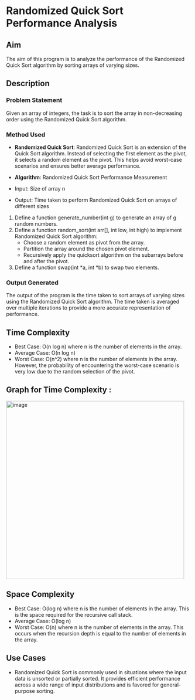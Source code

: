 
# Randomized Quick Sort Performance Analysis

## Aim
The aim of this program is to analyze the performance of the Randomized Quick Sort algorithm by sorting arrays of varying sizes.

## Description

### Problem Statement
Given an array of integers, the task is to sort the array in non-decreasing order using the Randomized Quick Sort algorithm.

### Method Used
- **Randomized Quick Sort**: Randomized Quick Sort is an extension of the Quick Sort algorithm. Instead of selecting the first element as the pivot, it selects a random element as the pivot. This helps avoid worst-case scenarios and ensures better average performance.
- **Algorithm**: Randomized Quick Sort Performance Measurement

- Input: Size of array n
- Output: Time taken to perform Randomized Quick Sort on arrays of different sizes

1. Define a function generate_number(int g) to generate an array of g random numbers.
2. Define a function random_sort(int arr[], int low, int high) to implement Randomized Quick Sort algorithm:
    - Choose a random element as pivot from the array.
    - Partition the array around the chosen pivot element.
    - Recursively apply the quicksort algorithm on the subarrays before and after the pivot.
3. Define a function swap(int *a, int *b) to swap two elements.


### Output Generated
The output of the program is the time taken to sort arrays of varying sizes using the Randomized Quick Sort algorithm. The time taken is averaged over multiple iterations to provide a more accurate representation of performance.

## Time Complexity
- Best Case: O(n log n) where n is the number of elements in the array.
- Average Case: O(n log n)
- Worst Case: O(n^2) where n is the number of elements in the array. However, the probability of encountering the worst-case scenario is very low due to the random selection of the pivot.

## Graph for Time Complexity  :

<img width="486" alt="image" src="https://github.com/NAGPALADITI14/Algorithms_and_their_complexities/assets/138228231/333903c0-2cf5-4478-a2df-c9530ec977f1">

## Space Complexity
- Best Case: O(log n) where n is the number of elements in the array. This is the space required for the recursive call stack.
- Average Case: O(log n)
- Worst Case: O(n) where n is the number of elements in the array. This occurs when the recursion depth is equal to the number of elements in the array.

## Use Cases
- Randomized Quick Sort is commonly used in situations where the input data is unsorted or partially sorted. It provides efficient performance across a wide range of input distributions and is favored for general-purpose sorting.

